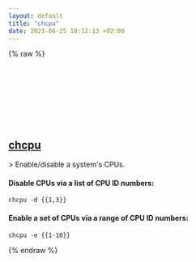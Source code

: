 ```yaml
---
layout: default
title: "chcpu"
date: 2021-06-25 18:12:13 +02:00
---
```

{% raw %}
<h2 id="chcpu">
  <a href="/en/linux/chcpu.html">chcpu</a> <a href="#chcpu"><svg class="icon">
    <use href="/assets/images/unicode_sprite.svg#link" />
  </svg></a>
</h2>
> Enable/disable a system's CPUs.

#### Disable CPUs via a list of CPU ID numbers:
```shell
chcpu -d {{1,3}}
```
#### Enable a set of CPUs via a range of CPU ID numbers:
```shell
chcpu -e {{1-10}}
```
{% endraw %}